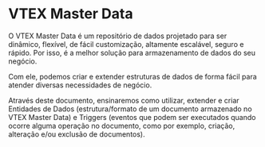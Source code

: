 # VTEX Master Data

O VTEX Master Data é um repositório de dados projetado para ser dinâmico, flexível, de fácil customização, altamente escalável, seguro e rápido. Por isso, é a melhor solução para armazenamento de dados do seu negócio.

Com ele, podemos criar e extender estruturas de dados de forma fácil para atender diversas necessidades de negócio.

Através deste documento, ensinaremos como utilizar, extender e criar Entidades de Dados (estrutura/formato de um documento armazenado no VTEX Master Data) e Triggers (eventos que podem ser executados quando ocorre alguma operação no documento, como por exemplo, criação, alteração e/ou exclusão de documentos).
